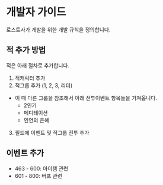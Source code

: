 # 개발자 가이드

로스트사가 개발을 위한 개발 규칙을 정의합니다.

## 적 추가 방법

적은 아래 절차로 추가합니다.

1. 적캐릭터 추가
2. 적그룹 추가 (1, 2, 3, 리더)
  - 이 때 다른 그룹을 참조해서 아래 전투이벤트 항목들을 가져옵니다.
    - 2인기
    - 메디테이션
    - 인연의 은혜
3. 필드에 이벤트 및 적그룹 전투 추가


## 이벤트 추가

- 463 - 600: 아이템 관련 
- 601 - 800: 버프 관련